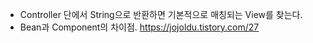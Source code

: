 - Controller 단에서 String으로 반환하면 기본적으로 매칭되는 View를 찾는다.
- Bean과 Component의 차이점.
https://jojoldu.tistory.com/27


